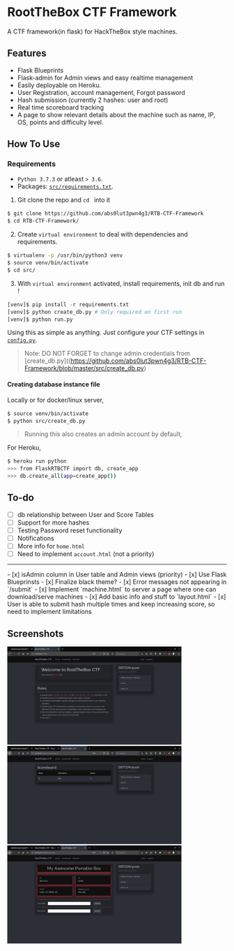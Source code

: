 # RootTheBox CTF Framework

A CTF framework(in flask) for HackTheBox style machines. 

## Features

* Flask Blueprints
* Flask-admin for Admin views and easy realtime management
* Easily deployable on Heroku.
* User Registration, account management, Forgot password
* Hash submission (currently 2 hashes: user and root)
* Real time scoreboard tracking
* A page to show relevant details about the machine such as name, IP, OS, points and difficulty level. 

## How To Use

### Requirements

* `Python 3.7.3` or atleast `> 3.6`.
* Packages: [`src/requirements.txt`](src/requirements.txt).

1. Git clone the repo and `cd ` into it

```bash
$ git clone https://github.com/abs0lut3pwn4g3/RTB-CTF-Framework
$ cd RTB-CTF-Framework/
```
2. Create `virtual environment` to deal with dependencies and requirements.

```bash
$ virtualenv -p /usr/bin/python3 venv
$ source venv/bin/activate
$ cd src/
```

3. With `virtual environment` activated, install requirements, init db and run !

```python
[venv]$ pip install -r requirements.txt 
[venv]$ python create_db.py # Only required on first run
[venv]$ python run.py
```

Using this as simple as anything. Just configure your CTF settings in [`config.py`](https://github.com/abs0lut3pwn4g3/RTB-CTF-Framework/blob/master/src/FlaskRTBCTF/config.py).

> Note: DO NOT FORGET to change admin credentials from [create_db.py]((https://github.com/abs0lut3pwn4g3/RTB-CTF-Framework/blob/master/src/create_db.py)

#### Creating database instance file

Locally or for docker/linux server,

```bash
$ source venv/bin/activate
$ python src/create_db.py
```

> Running this also creates an admin account by default,

For Heroku, 

```bash
$ heroku run python
>>> from FlaskRTBCTF import db, create_app
>>> db.create_all(app=create_app())
```

## To-do

- [ ] db relationship between User and Score Tables
- [ ] Support for more hashes
- [ ] Testing Password reset functionality
- [ ] Notifications
- [ ] More info for `home.html`
- [ ] Need to implement `account.html` (not a priority)

<hr/>
- [x] isAdmin column in User table and Admin views (priority)
- [x] Use Flask Blueprinsts
- [x] Finalize black theme?
- [x] Error messages not appearing in `/submit`
- [x] Implement `machine.html` to server a page where one can download/serve machines
- [x] Add basic info and stuff to `layout.html`
- [x] User is able to submit hash multiple times and keep increasing score, so need to implement limitations


## Screenshots

<img src="screenshots/home_ss.png" width=400 />
<img src="screenshots/scoreboard_ss.png" width=400 />
<img src="screenshots/machine_ss.png" width=400 />

